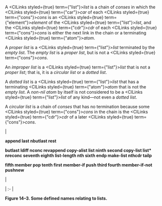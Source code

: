  



A <ClLinks styled={true} term={"list"}><i>list</i></ClLinks> is a chain of *conses* in which the <ClLinks styled={true} term={"car"}><i>car</i></ClLinks> of each <ClLinks styled={true} term={"cons"}><i>cons</i></ClLinks> is an <ClLinks styled={true} term={"element"}><i>element</i></ClLinks> of the <ClLinks styled={true} term={"list"}><i>list</i></ClLinks>, and the <ClLinks styled={true} term={"cdr"}><i>cdr</i></ClLinks> of each <ClLinks styled={true} term={"cons"}><i>cons</i></ClLinks> is either the next link in the chain or a terminating <ClLinks styled={true} term={"atom"}><i>atom</i></ClLinks>. 



A *proper list* is a <ClLinks styled={true} term={"list"}><i>list</i></ClLinks> terminated by the *empty list*. The *empty list* is a *proper list*, but is not a <ClLinks styled={true} term={"cons"}><i>cons</i></ClLinks>. 



An *improper list* is a <ClLinks styled={true} term={"list"}><i>list</i></ClLinks> that is not a *proper list*; that is, it is a *circular list* or a *dotted list*. 



A *dotted list* is a <ClLinks styled={true} term={"list"}><i>list</i></ClLinks> that has a terminating <ClLinks styled={true} term={"atom"}><i>atom</i></ClLinks> that is not the *empty list*. A *non-nil atom* by itself is not considered to be a <ClLinks styled={true} term={"list"}><i>list</i></ClLinks> of any kind—not even a *dotted list*. 



A *circular list* is a chain of *conses* that has no termination because some <ClLinks styled={true} term={"cons"}><i>cons</i></ClLinks> in the chain is the <ClLinks styled={true} term={"cdr"}><i>cdr</i></ClLinks> of a later <ClLinks styled={true} term={"cons"}><i>cons</i></ClLinks>. 



|<p>**append last nbutlast rest** </p><p>**butlast ldiff nconc revappend copy-alist list ninth second copy-list list\* nreconc seventh eighth list-length nth sixth endp make-list nthcdr tailp** </p><p>**fifth member pop tenth first member-if push third fourth member-if-not pushnew**</p>|

| :- |





**Figure 14–3. Some defined names relating to lists.** 



